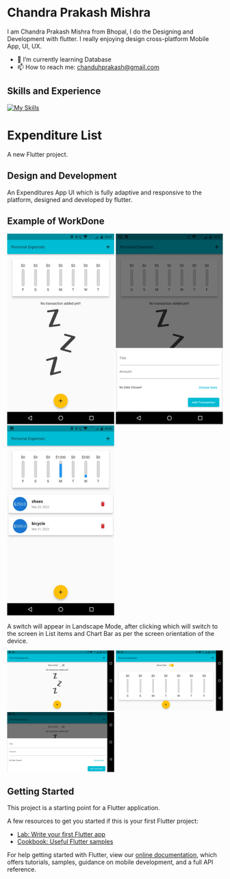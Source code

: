 <!--![Design and Development](https://media-exp1.licdn.com/dms/image/C4D16AQEbCHH1fL1xow/profile-displaybackgroundimage-shrink_200_800/0/1648931766351?e=2147483647&v=beta&t=knxaQqyT2s6Qf8S2yS3og5iuFUjewf8h-r8OoKgbBnc)  -->

# Chandra Prakash Mishra

I am Chandra Prakash Mishra from Bhopal, I do the Designing and Development with flutter. I really enjoying design cross-platform Mobile App, UI, UX.

- 🌱 I’m currently learning Database 
- 📫 How to reach me: chanduhprakash@gmail.com 

## Skills and Experience
[![My Skills](https://skillicons.dev/icons?i=flutter)](https://flutter.dev)

# Expenditure List

A new Flutter project.

## Design and Development
An Expenditures App UI which is fully adaptive and responsive to the platform, designed and developed by flutter.

## Example of WorkDone
<div class="row">
<img src="https://github.com/akaChandu/expenditure-list/blob/master/EXPENSES2.png" width="250" >
<img src="https://github.com/akaChandu/expenditure-list/blob/master/expenses3.png" width="250" >
<img src="https://github.com/akaChandu/expenditure-list/blob/master/EXPENSES1.png" width="250" >
  </div>
  
  A switch will appear in Landscape Mode, after clicking which will switch to the screen in List items and Chart Bar as per the screen orientation of the device.
  
<div class="row">  
<img src="https://github.com/akaChandu/expenditure-list/blob/master/expensesL1.png" width="250" >
<img src="https://github.com/akaChandu/expenditure-list/blob/master/expensesL2.png" width="250" >
<img src="https://github.com/akaChandu/expenditure-list/blob/master/expensesL3.png" width="250" >
  </div>

## Getting Started

This project is a starting point for a Flutter application.

A few resources to get you started if this is your first Flutter project:

- [Lab: Write your first Flutter app](https://flutter.dev/docs/get-started/codelab)
- [Cookbook: Useful Flutter samples](https://flutter.dev/docs/cookbook)

For help getting started with Flutter, view our
[online documentation](https://flutter.dev/docs), which offers tutorials,
samples, guidance on mobile development, and a full API reference.
